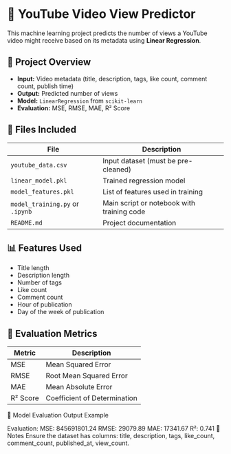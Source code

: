 # 🎥 YouTube Video View Predictor

This machine learning project predicts the number of views a YouTube video might receive based on its metadata using **Linear Regression**.

## 🚀 Project Overview

- **Input:** Video metadata (title, description, tags, like count, comment count, publish time)
- **Output:** Predicted number of views
- **Model:** `LinearRegression` from `scikit-learn`
- **Evaluation:** MSE, RMSE, MAE, R² Score

## 📁 Files Included

| File                  | Description                                  |
|-----------------------|----------------------------------------------|
| `youtube_data.csv`    | Input dataset (must be pre-cleaned)          |
| `linear_model.pkl`    | Trained regression model                     |
| `model_features.pkl`  | List of features used in training            |
| `model_training.py` or `.ipynb` | Main script or notebook with training code |
| `README.md`           | Project documentation                        |

## 📊 Features Used

- Title length
- Description length
- Number of tags
- Like count
- Comment count
- Hour of publication
- Day of the week of publication

## 🧪 Evaluation Metrics

| Metric               | Description                      |
|----------------------|----------------------------------|
| MSE                  | Mean Squared Error               |
| RMSE                 | Root Mean Squared Error          |
| MAE                  | Mean Absolute Error              |
| R² Score             | Coefficient of Determination     |


📝 Model Evaluation Output Example

Evaluation:
 MSE: 845691801.24
 RMSE: 29079.89
 MAE: 17341.67
 R²: 0.741
🔐 Notes
Ensure the dataset has columns: title, description, tags, like_count, comment_count, published_at, view_count.

